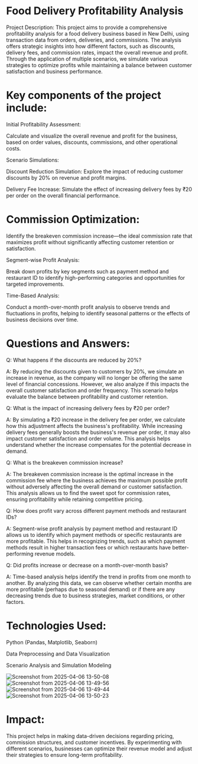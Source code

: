 # Food Delivery Profitability Analysis
Project Description:
This project aims to provide a comprehensive profitability  analysis for a food delivery business based in New Delhi, using transaction data from orders, deliveries, and commissions. The analysis offers strategic insights into how different factors, such as discounts, delivery fees, and commission rates, impact the overall revenue and profit. Through the application of multiple scenarios, we simulate various strategies to optimize profits while maintaining a balance between customer satisfaction and business performance.

# Key components of the project include:

Initial Profitability Assessment:


Calculate and visualize the overall revenue and profit for the business, based on order values, discounts, commissions, and other operational costs.

Scenario Simulations:

Discount Reduction Simulation: Explore the impact of reducing customer discounts by 20% on revenue and profit margins.

Delivery Fee Increase: Simulate the effect of increasing delivery fees by ₹20 per order on the overall financial performance.

# Commission Optimization:

Identify the breakeven commission increase—the ideal commission rate that maximizes profit without significantly affecting customer retention or satisfaction.

Segment-wise Profit Analysis:

Break down profits by key segments such as payment method and restaurant ID to identify high-performing categories and opportunities for targeted improvements.

Time-Based Analysis:

Conduct a month-over-month profit analysis to observe trends and fluctuations in profits, helping to identify seasonal patterns or the effects of business decisions over time.

# Questions and Answers:
Q: What happens if the discounts are reduced by 20%?

A: By reducing the discounts given to customers by 20%, we simulate an increase in revenue, as the company will no longer be offering the same level of financial concessions. However, we also analyze if this impacts the overall customer satisfaction and order frequency. This scenario helps evaluate the balance between profitability and customer retention.

Q: What is the impact of increasing delivery fees by ₹20 per order?

A: By simulating a ₹20 increase in the delivery fee per order, we calculate how this adjustment affects the business's profitability. While increasing delivery fees generally boosts the business's revenue per order, it may also impact customer satisfaction and order volume. This analysis helps understand whether the increase compensates for the potential decrease in demand.

Q: What is the breakeven commission increase?

A: The breakeven commission increase is the optimal increase in the commission fee where the business achieves the maximum possible profit without adversely affecting the overall demand or customer satisfaction. This analysis allows us to find the sweet spot for commission rates, ensuring profitability while retaining competitive pricing.

Q: How does profit vary across different payment methods and restaurant IDs?

A: Segment-wise profit analysis by payment method and restaurant ID allows us to identify which payment methods or specific restaurants are more profitable. This helps in recognizing trends, such as which payment methods result in higher transaction fees or which restaurants have better-performing revenue models.

Q: Did profits increase or decrease on a month-over-month basis?

A: Time-based analysis helps identify the trend in profits from one month to another. By analyzing this data, we can observe whether certain months are more profitable (perhaps due to seasonal demand) or if there are any decreasing trends due to business strategies, market conditions, or other factors.

# Technologies Used:
Python (Pandas, Matplotlib, Seaborn)

Data Preprocessing and Data Visualization

Scenario Analysis and Simulation Modeling

![Screenshot from 2025-04-06 13-50-08](https://github.com/user-attachments/assets/f37846bd-e865-40f7-85c4-bfade5c32257)
![Screenshot from 2025-04-06 13-49-56](https://github.com/user-attachments/assets/56673c56-99e0-4fc3-a632-4642d99128dd)
![Screenshot from 2025-04-06 13-49-44](https://github.com/user-attachments/assets/fe03dcf4-cd0c-47ef-9a76-5c90bd8a764c)
![Screenshot from 2025-04-06 13-50-23](https://github.com/user-attachments/assets/d8378559-7405-4071-9f84-7ac9dc68dfab)


# Impact:
This project helps in making data-driven decisions regarding pricing, commission structures, and customer incentives. By experimenting with different scenarios, businesses can optimize their revenue model and adjust their strategies to ensure long-term profitability.
